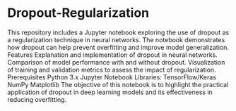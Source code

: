 # Dropout-Regularization
This repository includes a Jupyter notebook exploring the use of dropout as a regularization technique in neural networks. The notebook demonstrates how dropout can help prevent overfitting and improve model generalization.
Features
Explanation and implementation of dropout in neural networks.
Comparison of model performance with and without dropout.
Visualization of training and validation metrics to assess the impact of regularization.
Prerequisites
Python 3.x
Jupyter Notebook
Libraries:
TensorFlow/Keras
NumPy
Matplotlib
The objective of this notebook is to highlight the practical application of dropout in deep learning models and its effectiveness in reducing overfitting.
